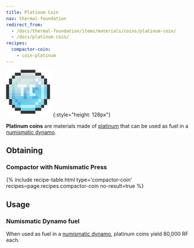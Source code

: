 ```yaml
---
title: Platinum Coin
nav: thermal-foundation
redirect_from:
  - /docs/thermal-foundation/items/materials/coins/platinum-coin/
  - /docs/platinum-coin/
recipes:
  compactor-coin:
    - coin-platinum
---
```


![Platinum coin](/assets/images/thermal-foundation/coin-platinum.png){:style="height: 128px"}


**Platinum coins** are materials made of [platinum](/docs/thermal-foundation/platinum-ingot/) that
can be used as fuel in a [numismatic dynamo](/docs/thermal-expansion/numismatic-dynamo/).


Obtaining
---------

### Compactor with Numismatic Press
{% include recipe-table.html type='compactor-coin' recipes=page.recipes.compactor-coin no-result=true %}


Usage
-----

### Numismatic Dynamo fuel
When used as fuel in a [numismatic dynamo](/docs/thermal-expansion/numismatic-dynamo/), platinum
coins yield 80,000 RF each.
